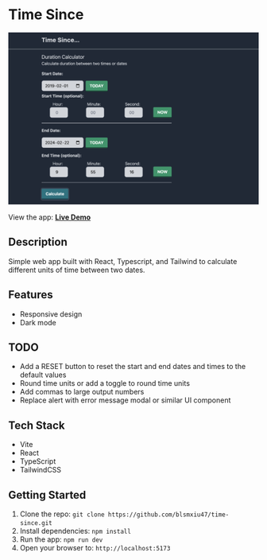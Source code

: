 # Time Since

![Time Since app screenshot](https://raw.githubusercontent.com/blsmxiu47/time-since/main/images/app-screenshot.png)

View the app: **[Live Demo](TKTKTKTKTKTKTKTTK)**

## Description

Simple web app built with React, Typescript, and Tailwind to calculate different units of time between two dates.

## Features

* Responsive design
* Dark mode

## TODO

* Add a RESET button to reset the start and end dates and times to the default values
* Round time units or add a toggle to round time units
* Add commas to large output numbers
* Replace alert with error message modal or similar UI component

## Tech Stack

* Vite
* React
* TypeScript
* TailwindCSS

## Getting Started

1. Clone the repo: `git clone https://github.com/blsmxiu47/time-since.git`
2. Install dependencies: `npm install`
3. Run the app: `npm run dev`
4. Open your browser to: `http://localhost:5173`
